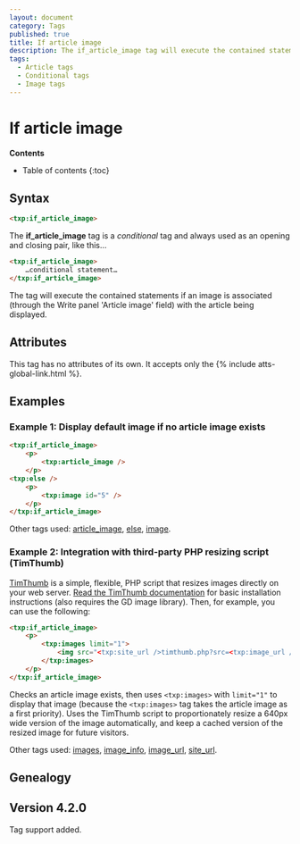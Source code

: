 ```yaml
---
layout: document
category: Tags
published: true
title: If article image
description: The if_article_image tag will execute the contained statements if an image is associated with the article being displayed.
tags:
  - Article tags
  - Conditional tags
  - Image tags
---
```


# If article image

**Contents**

* Table of contents
{:toc}

## Syntax

~~~ html
<txp:if_article_image>
~~~

The **if_article_image** tag is a *conditional* tag and always used as an opening and closing pair, like this…

~~~ html
<txp:if_article_image>
    …conditional statement…
</txp:if_article_image>
~~~

The tag will execute the contained statements if an image is associated (through the Write panel 'Article image' field) with the article being displayed.

## Attributes

This tag has no attributes of its own. It accepts only the {% include atts-global-link.html %}.

## Examples

### Example 1: Display default image if no article image exists

~~~ html
<txp:if_article_image>
    <p>
        <txp:article_image />
    </p>
<txp:else />
    <p>
        <txp:image id="5" />
    </p>
</txp:if_article_image>
~~~

Other tags used: [article_image](/tags/article_image), [else](/tags/else), [image](/tags/image).

### Example 2: Integration with third-party PHP resizing script (TimThumb)

[TimThumb](https://www.binarymoon.co.uk/projects/timthumb/) is a simple, flexible, PHP script that resizes images directly on your web server. [Read the TimThumb documentation](https://www.binarymoon.co.uk/2010/08/timthumb/) for basic installation instructions (also requires the GD image library). Then, for example, you can use the following:

~~~ html
<txp:if_article_image>
    <p>
        <txp:images limit="1">
            <img src="<txp:site_url />timthumb.php?src=<txp:image_url />&amp;w=640" alt="<txp:image_info type='alt' />">
        </txp:images>
    </p>
</txp:if_article_image>
~~~

Checks an article image exists, then uses `<txp:images>` with `limit="1"` to display that image (because the `<txp:images>` tag takes the article image as a first priority). Uses the TimThumb script to proportionately resize a 640px wide version of the image automatically, and keep a cached version of the resized image for future visitors.

Other tags used: [images](/tags/images), [image_info](/tags/image_info), [image_url](/tags/image_url), [site_url](/tags/site_url).

## Genealogy

## Version 4.2.0

Tag support added.
